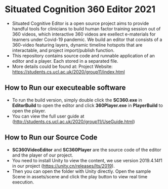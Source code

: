 # Situated Cognition 360 Editor 2021

- Situated Cognitive Editor is a open source project aims to provide handful tools for clinicians to build human factor training session out of 360 videos, which interactive 360 videos are exellect e-materials for learners under Covid-19 pandemic. We build an editor that consists of a 360-video featuring layers, dynamic timeline hotspots that are interactable, and project import/publish function.
- This repository contains source code and runnable application of an editor and a player. Each stored in a separated file.
- More details could be found at: Project Website: https://students.cs.ucl.ac.uk/2020/group11/index.html

## How to Run our executeable software
- To run the build version, simply double click the **SC360.exe** in **EditorBuild** to open the editor and click **360Player.exe** in **PlayerBuild** to open the player. 
- You can view the full user guide at (http://students.cs.ucl.ac.uk/2020/group11/UseGuide.html)

## How to Run our Source Code
- **SC360VideoEditor** and **SC360Player**  are the source code of the editor and the player of our project. 
- You need to install Unity to view the content, we use version 2019.4.14f1 in our project (https://unity.cn/releases/lts/2019). 
- Then you can open the folder with Unity directly. Open the sample Scene in assets/scene and click the play button to view real time execution.


